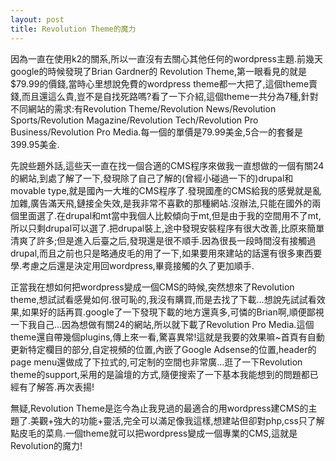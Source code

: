 ```yaml
---
layout: post
title: Revolution Theme的魔力
---
```


因為一直在使用k2的關系,所以一直沒有去關心其他任何的wordpress主題.前幾天google的時候發現了Brian Gardner的 Revolution Theme,第一眼看見的就是$79.99的價錢,當時心里想說免費的wordpress theme都一大把了,這個theme賣錢,而且還這么貴,豈不是自找死路嗎?看了一下介紹,這個theme一共分為7種,針對不同網站的需求:有Revolution Theme/Revolution News/Revolution Sports/Revolution Magazine/Revolution Tech/Revolution Pro Business/Revolution Pro Media.每一個的單價是79.99美金,5合一的套餐是399.95美金.

先說些題外話,這些天一直在找一個合適的CMS程序來做我一直想做的一個有關24的網站,到處了解了一下,發現除了自己了解的(曾經小碰過一下的)drupal和movable type,就是國內一大堆的CMS程序了.發現國產的CMS給我的感覺就是亂加雜,廣告滿天飛,鏈接全失效,是我非常不喜歡的那種網站.沒辦法,只能在國外的兩個里面選了.在drupal和mt當中我個人比較傾向于mt,但是由于我的空間用不了mt,所以只剩drupal可以選了.把drupal裝上,途中發現安裝程序有很大改善,比原來簡單清爽了許多;但是進入后臺之后,發現還是很不順手.因為很長一段時間沒有接觸過drupal,而且之前也只是略通皮毛的用了一下,如果要用來建站的話還有很多東西要學.考慮之后還是決定用回wordpress,畢竟接觸的久了更加順手.

正當我在想如何把wordpress變成一個CMS的時候,突然想來了Revolution theme,想試試看感覺如何.很可恥的,我沒有購買,而是去找了下載…想說先試試看效果,如果好的話再買.google了一下發現下載的地方還真多,可憐的Brian啊,順便鄙視一下我自己…因為想做有關24的網站,所以就下載了Revolution Pro Media.這個theme還自帶幾個plugins,傳上來一看,驚喜異常!這就是我要的效果嘛~首頁有自動更新特定欄目的部分,自定視頻的位置,內嵌了Google Adsense的位置,header的page menu還做成了下拉式的,可定制的空間也非常廣…逛了一下Revolution theme的support,采用的是論壇的方式,隨便搜索了一下基本我能想到的問題都已經有了解答.再次表揚!

無疑,Revolution Theme是迄今為止我見過的最適合的用wordpress建CMS的主題了.美觀+強大的功能+靈活,完全可以滿足像我這樣,想建站但卻對php,css只了解點皮毛的菜鳥.一個theme就可以把wordpress變成一個專業的CMS,這就是Revolution的魔力!